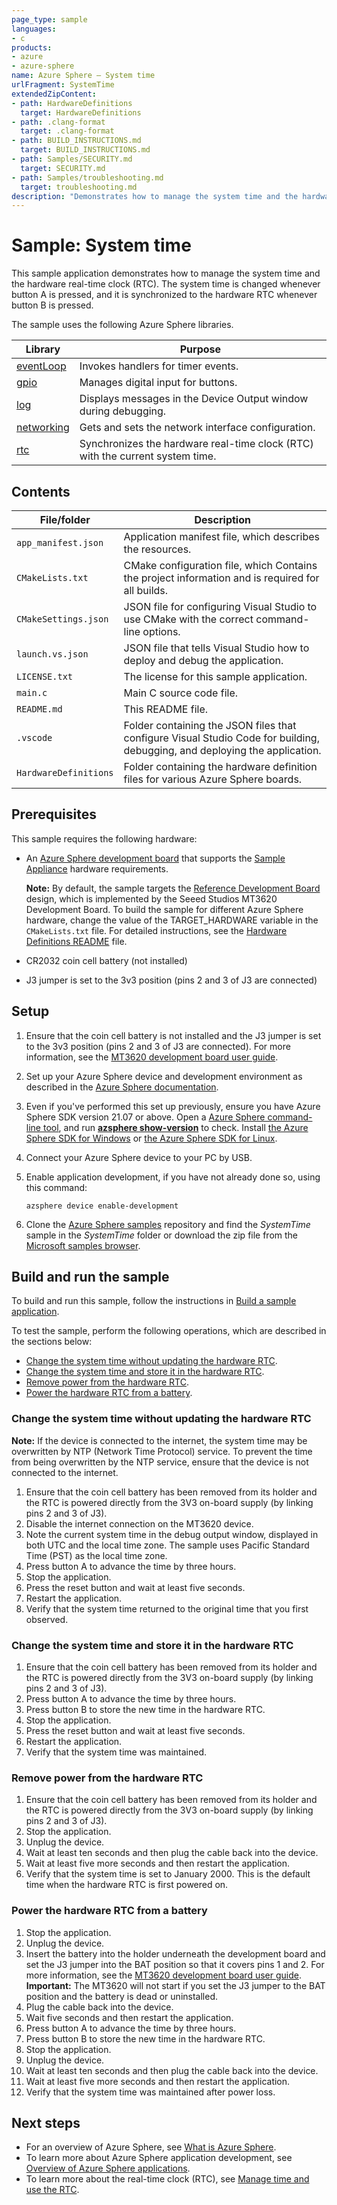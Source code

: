 ```yaml
---
page_type: sample
languages:
- c
products:
- azure
- azure-sphere
name: Azure Sphere – System time
urlFragment: SystemTime
extendedZipContent:
- path: HardwareDefinitions
  target: HardwareDefinitions
- path: .clang-format
  target: .clang-format
- path: BUILD_INSTRUCTIONS.md
  target: BUILD_INSTRUCTIONS.md
- path: Samples/SECURITY.md
  target: SECURITY.md
- path: Samples/troubleshooting.md
  target: troubleshooting.md
description: "Demonstrates how to manage the system time and the hardware real-time clock."
---
```


# Sample: System time

This sample application demonstrates how to manage the system time and the hardware real-time clock (RTC). The system time is changed whenever button A is pressed, and it is synchronized to the hardware RTC whenever button B is pressed.

The sample uses the following Azure Sphere libraries.

| Library | Purpose |
|---------|---------|
| [eventLoop](https://docs.microsoft.com/azure-sphere/reference/applibs-reference/applibs-eventloop/eventloop-overview) | Invokes handlers for timer events. |
| [gpio](https://docs.microsoft.com/azure-sphere/reference/applibs-reference/applibs-gpio/gpio-overview) | Manages digital input for buttons. |
| [log](https://docs.microsoft.com/azure-sphere/reference/applibs-reference/applibs-log/log-overview) | Displays messages in the Device Output window during debugging. |
| [networking](https://docs.microsoft.com/azure-sphere/reference/applibs-reference/applibs-networking/networking-overview) | Gets and sets the network interface configuration. |
| [rtc](https://docs.microsoft.com/azure-sphere/reference/applibs-reference/applibs-rtc/rtc-overview) | Synchronizes the hardware real-time clock (RTC) with the current system time. |

## Contents

| File/folder           | Description |
|-----------------------|-------------|
| `app_manifest.json`   | Application manifest file, which describes the resources. |
| `CMakeLists.txt`      | CMake configuration file, which Contains the project information and is required for all builds. |
| `CMakeSettings.json`  | JSON file for configuring Visual Studio to use CMake with the correct command-line options. |
| `launch.vs.json`      | JSON file that tells Visual Studio how to deploy and debug the application. |
| `LICENSE.txt`         | The license for this sample application. |
| `main.c`              | Main C source code file. |
| `README.md`           | This README file. |
| `.vscode`             | Folder containing the JSON files that configure Visual Studio Code for building, debugging, and deploying the application. |
| `HardwareDefinitions` | Folder containing the hardware definition files for various Azure Sphere boards. |

## Prerequisites

This sample requires the following hardware:

- An [Azure Sphere development board](https://aka.ms/azurespheredevkits) that supports the [Sample Appliance](../../HardwareDefinitions) hardware requirements.

   **Note:** By default, the sample targets the [Reference Development Board](https://docs.microsoft.com/azure-sphere/hardware/mt3620-reference-board-design) design, which is implemented by the Seeed Studios MT3620 Development Board. To build the sample for different Azure Sphere hardware, change the value of the TARGET_HARDWARE variable in the `CMakeLists.txt` file. For detailed instructions, see the [Hardware Definitions README](../../HardwareDefinitions/README.md) file.

- CR2032 coin cell battery (not installed)
- J3 jumper is set to the 3v3 position (pins 2 and 3 of J3 are connected)

## Setup

1. Ensure that the coin cell battery is not installed and the J3 jumper is set to the 3v3 position (pins 2 and 3 of J3 are connected). For more information, see the [MT3620 development board user guide](https://docs.microsoft.com/azure-sphere/hardware/mt3620-user-guide#power-supply).
1. Set up your Azure Sphere device and development environment as described in the [Azure Sphere documentation](https://docs.microsoft.com/azure-sphere/install/overview).
1. Even if you've performed this set up previously, ensure you have Azure Sphere SDK version 21.07 or above. Open a [Azure Sphere command-line tool](https://docs.microsoft.com/azure-sphere/reference/overview), and run [**azsphere show-version**](https://docs.microsoft.com/azure-sphere/reference/azsphere-show-version) to check. Install [the Azure Sphere SDK for Windows](https://docs.microsoft.com/azure-sphere/install/install-sdk) or [the Azure Sphere SDK for Linux](https://docs.microsoft.com/azure-sphere/install/install-sdk-linux).
1. Connect your Azure Sphere device to your PC by USB.
1. Enable application development, if you have not already done so, using this command:

    `azsphere device enable-development`

1. Clone the [Azure Sphere samples](https://github.com/Azure/azure-sphere-samples) repository and find the *SystemTime* sample in the *SystemTime* folder or download the zip file from the [Microsoft samples browser](https://docs.microsoft.com/samples/azure/azure-sphere-samples/systemtime/).

## Build and run the sample

To build and run this sample, follow the instructions in [Build a sample application](../../BUILD_INSTRUCTIONS.md).

To test the sample, perform the following operations, which are described in the sections below:

- [Change the system time without updating the hardware RTC](#change-the-system-time-without-updating-the-hardware-rtc).
- [Change the system time and store it in the hardware RTC](#change-the-system-time-and-store-it-in-the-hardware-rtc).
- [Remove power from the hardware RTC](#remove-power-from-the-hardware-rtc).
- [Power the hardware RTC from a battery](#power-the-hardware-rtc-from-a-battery).

### Change the system time without updating the hardware RTC

**Note:** If the device is connected to the internet, the system time may be overwritten by NTP (Network Time Protocol) service. To prevent the time from being overwritten by the NTP service, ensure that the device is not connected to the internet.

1. Ensure that the coin cell battery has been removed from its holder and the RTC is powered directly from the 3V3 on-board supply (by linking pins 2 and 3 of J3).
1. Disable the internet connection on the MT3620 device.
1. Note the current system time in the debug output window, displayed in both UTC and the local time zone. The sample uses Pacific Standard Time (PST) as the local time zone.
1. Press button A to advance the time by three hours.
1. Stop the application.
1. Press the reset button and wait at least five seconds.
1. Restart the application.
1. Verify that the system time returned to the original time that you first observed.

### Change the system time and store it in the hardware RTC

1. Ensure that the coin cell battery has been removed from its holder and the RTC is powered directly from the 3V3 on-board supply (by linking pins 2 and 3 of J3).
1. Press button A to advance the time by three hours.
1. Press button B to store the new time in the hardware RTC.
1. Stop the application.
1. Press the reset button and wait at least five seconds.
1. Restart the application.
1. Verify that the system time was maintained.

### Remove power from the hardware RTC

1. Ensure that the coin cell battery has been removed from its holder and the RTC is powered directly from the 3V3 on-board supply (by linking pins 2 and 3 of J3).
1. Stop the application.
1. Unplug the device.
1. Wait at least ten seconds and then plug the cable back into the device.
1. Wait at least five more seconds and then restart the application.
1. Verify that the system time is set to January 2000. This is the default time when the hardware RTC is first powered on.

### Power the hardware RTC from a battery

1. Stop the application.
1. Unplug the device. 
1. Insert the battery into the holder underneath the development board and set the J3 jumper into the BAT position so that it covers pins 1 and 2. For more information, see the [MT3620 development board user guide](https://docs.microsoft.com/azure-sphere/hardware/mt3620-user-guide#power-supply). **Important:** The MT3620 will not start if you set the J3 jumper to the BAT position and the battery is dead or uninstalled.
1. Plug the cable back into the device.
1. Wait five seconds and then restart the application.
1. Press button A to advance the time by three hours.
1. Press button B to store the new time in the hardware RTC.
1. Stop the application.
1. Unplug the device.
1. Wait at least ten seconds and then plug the cable back into the device.
1. Wait at least five more seconds and then restart the application.
1. Verify that the system time was maintained after power loss.

## Next steps

- For an overview of Azure Sphere, see [What is Azure Sphere](https://docs.microsoft.com/azure-sphere/product-overview/what-is-azure-sphere).
- To learn more about Azure Sphere application development, see [Overview of Azure Sphere applications](https://docs.microsoft.com/azure-sphere/app-development/applications-overview).
- To learn more about the real-time clock (RTC), see [Manage time and use the RTC](https://docs.microsoft.com/azure-sphere/app-development/rtc).
